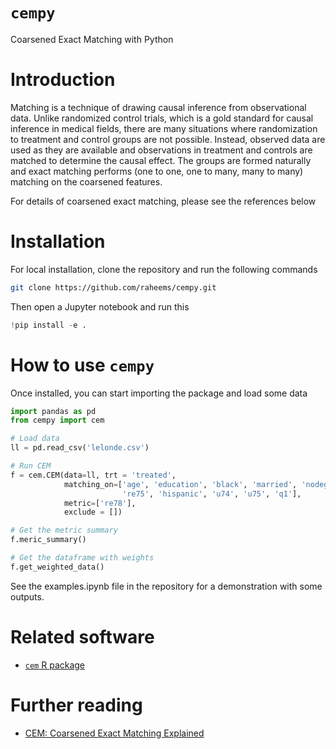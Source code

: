 # `cempy`

Coarsened Exact Matching with Python

# Introduction

Matching is a technique of drawing causal inference from observational data. Unlike randomized control trials, which is a gold standard for causal inference in medical fields, there are many situations where randomization to treatment and control groups are not possible. Instead, observed data are used as they are available and observations in treatment and controls are matched to determine the causal effect. The groups are formed naturally and exact matching performs (one to one, one to many, many to many) matching on the coarsened features. 

For details of coarsened exact matching, please see the references below

# Installation

For local installation, clone the repository and run the following commands

```bash
git clone https://github.com/raheems/cempy.git
```

Then open a Jupyter notebook and run this
```python
!pip install -e .
```

# How to use `cempy`

Once installed, you can start importing the package and load some data

```python
import pandas as pd
from cempy import cem

# Load data
ll = pd.read_csv('lelonde.csv')

# Run CEM
f = cem.CEM(data=ll, trt = 'treated', 
            matching_on=['age', 'education', 'black', 'married', 'nodegree', 're74',
                         're75', 'hispanic', 'u74', 'u75', 'q1'], 
            metric=['re78'], 
            exclude = [])

# Get the metric summary
f.meric_summary()

# Get the dataframe with weights 
f.get_weighted_data()
```

See the examples.ipynb file in the repository for a demonstration with some outputs.

# Related software

- [`cem` R package](https://cran.r-project.org/web/packages/cem/vignettes/cem.pdf)

# Further reading

- [CEM: Coarsened Exact Matching Explained](https://medium.com/@devmotivation/cem-coarsened-exact-matching-explained-7f4d64acc5ef)
